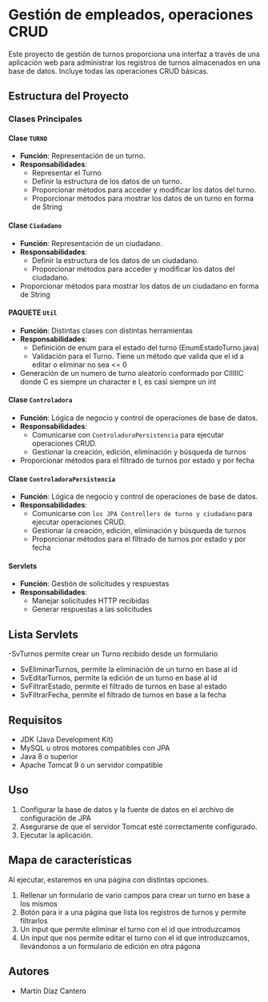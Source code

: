 # Gestión de empleados, operaciones CRUD

Este proyecto de gestión de turnos proporciona una interfaz a través de una aplicación web para administrar los registros de turnos almacenados en una base de datos. Incluye todas las operaciones CRUD básicas.

## Estructura del Proyecto

### Clases Principales

#### Clase `TURNO`

- **Función**: Representación de un turno.
- **Responsabilidades**:
  - Representar el Turno 
  - Definir la estructura de los datos de un turno.
  - Proporcionar métodos para acceder y modificar los datos del turno.
  - Proporcionar métodos para mostrar los datos de un  turno en forma de String

#### Clase `Ciudadano`

- **Función**: Representación de un ciudadano.
- **Responsabilidades**:
  - Definir la estructura de los datos de un ciudadano.
  - Proporcionar métodos para acceder y modificar los datos del ciudadano.
- Proporcionar métodos para mostrar los datos de un ciudadano en forma de String

#### PAQUETE `Util`

- **Función**: Distintas clases con distintas herramientas 
- **Responsabilidades**:
  - Definición de enum para el estado del turno (EnumEstadoTurno.java)
  - Validación para el Turno. Tiene un método que valida que el id a editar o eliminar no sea <= 0
 - Generación de un numero de turno aleatorio conformado por CIIIIIC donde C es siempre un character e I, es casi siempre un int

#### Clase `Controladora`

- **Función**: Lógica de negocio y control de operaciones de base de datos.
- **Responsabilidades**:
  - Comunicarse con `ControladoraPersistencia` para ejecutar operaciones CRUD.
  - Gestionar la creación, edición, eliminación y búsqueda de turnos
 - Proporcionar métodos para el filtrado de turnos por estado y por fecha

#### Clase `ControladoraPersistencia`

- **Función**: Lógica de negocio y control de operaciones de base de datos.
- **Responsabilidades**:
  - Comunicarse con `los JPA Controllers de turno y ciudadano` para ejecutar operaciones CRUD.
  - Gestionar la creación, edición, eliminación y búsqueda de turnos
  - Proporcionar métodos para el filtrado de turnos por estado y por fecha
  
#### Servlets 

- **Función**: Gestión de solicitudes y respuestas
- **Responsabilidades**:
  - Manejar solicitudes HTTP recibidas
  - Generar respuestas a las solicitudes

## Lista Servlets

 -SvTurnos  permite crear un Turno recibido desde un formulario
- SvEliminarTurnos, permite la eliminación de un turno en base al id
- SvEditarTurnos, permite la edición de un turno en base al id
- SvFiltrarEstado, permite el filtrado de turnos en base al estado
- SvFiltrarFecha, permite el filtrado de turnos en base a la fecha

## Requisitos

- JDK (Java Development Kit)
- MySQL u otros motores compatibles con JPA
- Java 8 o superior
- Apache Tomcat 9 o un servidor compatible

## Uso

1. Configurar la base de datos y la fuente de datos en el archivo de configuración de JPA
2. Asegurarse de que el servidor Tomcat esté correctamente configurado.
3. Ejecutar la aplicación.

## Mapa de características

Al ejecutar, estaremos en una página con distintas opciones. 
1. Rellenar un formulario de vario campos para crear un turno en base a los mismos
2. Botón para ir a una página que lista los registros de turnos y permite filtrarlos
3. Un input que permite eliminar el turno con el id que introduzcamos
3. Un input que nos permite editar el turno con el id que introduzcamos, llevándonos a un   formulario de edición en otra págona

## Autores

- Martín Díaz Cantero
  
